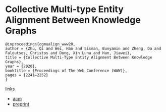 # Collective Multi-type Entity Alignment Between Knowledge Graphs

```
@inproceedings{cgmualign_www20,
author = {Zhu, Qi and Wei, Hao and Sisman, Bunyamin and Zheng, Da and Faloutsos, Christos and Dong, Xin Luna and Han, Jiawei},
title = {Collective Multi-Type Entity Alignment Between Knowledge Graphs},
year = {2020},
booktitle = {Proceedings of The Web Conference (WWW)},
pages = {2241–2252}
}
```

links
- [acm](https://dl.acm.org/doi/abs/10.1145/3366423.3380289)
- [preprint](https://assets.amazon.science/ff/7a/b96282984a0fbe5e31a8fcf68d17/scipub-1202.pdf)

